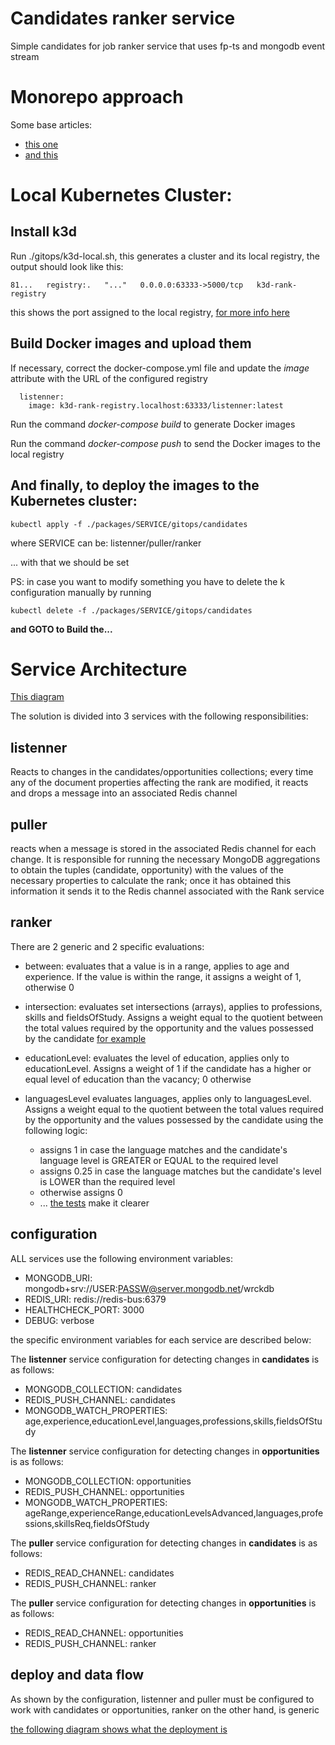 # Candidates ranker service

Simple candidates for job ranker service that uses fp-ts and mongodb event stream


# Monorepo approach

Some base articles:

* [this one](https://baltuta.eu/posts/typescript-lerna-monorepo-the-setup)
* [and this](https://medium.com/@NiGhTTraX/how-to-set-up-a-typescript-monorepo-with-lerna-c6acda7d4559)

# Local Kubernetes Cluster:
## Install k3d

Run ./gitops/k3d-local.sh, this generates a cluster and its local registry, the output should look like this:

```
81...   registry:.   "..."   0.0.0.0:63333->5000/tcp   k3d-rank-registry
```
this shows the port assigned to the local registry, [for more info here](https://k3d.io/usage/guides/registries/)

## Build Docker images and upload them

If necessary, correct the docker-compose.yml file and update the *image* attribute with the URL of the configured registry

```
  listenner:
    image: k3d-rank-registry.localhost:63333/listenner:latest
```

Run the command *docker-compose build* to generate Docker images

Run the command *docker-compose push* to send the Docker images to the local registry

## And finally, to deploy the images to the Kubernetes cluster:

```
kubectl apply -f ./packages/SERVICE/gitops/candidates
```

where SERVICE can be: listenner/puller/ranker

... with that we should be set

PS: in case you want to modify something you have to delete the k configuration manually by running

```
kubectl delete -f ./packages/SERVICE/gitops/candidates
```

**and GOTO to Build the...**

# Service Architecture

[This diagram](https://docs.google.com/drawings/d/1NnUBD5uDL-B5rHRX46Q4ml0Rd1yNSC489tuDKOocsjE/edit?usp=sharing)

The solution is divided into 3 services with the following responsibilities:

## listenner

Reacts to changes in the candidates/opportunities collections; every time any of the document properties affecting the rank are modified, it reacts and drops a message into an associated Redis channel

## puller

reacts when a message is stored in the associated Redis channel for each change. It is responsible for running the necessary MongoDB aggregations to obtain the tuples (candidate, opportunity) with the values of the necessary properties to calculate the rank; once it has obtained this information it sends it to the Redis channel associated with the Rank service

## ranker

There are 2 generic and 2 specific evaluations:

* between: evaluates that a value is in a range, applies to age and experience. If the value is within the range, it assigns a weight of 1, otherwise 0

* intersection: evaluates set intersections (arrays), applies to professions, skills and fieldsOfStudy. Assigns a weight equal to the quotient between the total values required by the opportunity and the values possessed by the candidate [for example](https://github.com/ccarnero/rank-service/blob/release/packages/ranker/tests/intersection.test.ts#L34)

* educationLevel: evaluates the level of education, applies only to educationLevel. Assigns a weight of 1 if the candidate has a higher or equal level of education than the vacancy; 0 otherwise

* languagesLevel evaluates languages, applies only to languagesLevel. Assigns a weight equal to the quotient between the total values required by the opportunity and the values possessed by the candidate using the following logic:
  * assigns 1 in case the language matches and the candidate's language level is GREATER or EQUAL to the required level
  * assigns 0.25 in case the language matches but the candidate's level is LOWER than the required level
  * otherwise assigns 0
  * ... [the tests](https://github.com/ccarnero/rank-service/blob/release/packages/ranker/tests/languagesLevel.test.ts) make it clearer

## configuration

ALL services use the following environment variables:

* MONGODB_URI: mongodb+srv://USER:PASSW@server.mongodb.net/wrckdb
* REDIS_URI: redis://redis-bus:6379
* HEALTHCHECK_PORT: 3000
* DEBUG: verbose

the specific environment variables for each service are described below:

The **listenner** service configuration for detecting changes in **candidates** is as follows:
  * MONGODB_COLLECTION: candidates
  * REDIS_PUSH_CHANNEL: candidates
  * MONGODB_WATCH_PROPERTIES: age,experience,educationLevel,languages,professions,skills,fieldsOfStudy

The **listenner** service configuration for detecting changes in **opportunities** is as follows:
  * MONGODB_COLLECTION: opportunities
  * REDIS_PUSH_CHANNEL: opportunities
  * MONGODB_WATCH_PROPERTIES: ageRange,experienceRange,educationLevelsAdvanced,languages,professions,skillsReq,fieldsOfStudy

The **puller** service configuration for detecting changes in **candidates** is as follows:
  * REDIS_READ_CHANNEL: candidates
  * REDIS_PUSH_CHANNEL: ranker

The **puller** service configuration for detecting changes in **opportunities** is as follows:
  * REDIS_READ_CHANNEL: opportunities
  * REDIS_PUSH_CHANNEL: ranker

## deploy and data flow

As shown by the configuration, listenner and puller must be configured to work with candidates or opportunities, ranker on the other hand, is generic

[the following diagram shows what the deployment is](https://docs.google.com/drawings/d/1pjgPm0DxWJIIcslw2aX4SvNESYhvPJApu2zsKwrg_xc/edit?usp=sharing)
